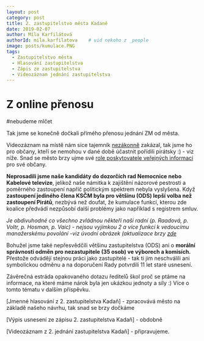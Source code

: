 ```yaml
---
layout: post
category: post
title: 2. zastupitelstvo města Kadaně
date: 2019-02-07
author: Míla Karfilátová
authorId: mila.karfilatova    # uid nekoho z _people
image: posts/kumulace.PNG
tags:
  - Zastupitelstvo města
  - Hlasování zastupitelstva
  - Zápis ze zastupitelstva
  - Videozáznam jednání zastupitelstva
---
```


# Z online přenosu

#nebudeme mlčet


Tak jsme se konečně dočkali přímého přenosu jednání ZM od města.

Videozáznam na místě nám sice tajemník [nezákonně](https://www.oziveni.cz/2012/10/vypnete-kamery-zasedli-vasi-zastupci) zakázal, tak jsme ho pro občany, kteří se nemohou v dané době účastnit pořídili pirátsky :) - viz níže.
Snad se město brzy ujme své [role poskytovatele veřejných informací](https://frankbold.org/poradna/kategorie/obce-a-kraje/rada/muzete-porizovat-nahravku-zasedani-zastupitelstva) pro své občany.
 
**Neprosadili jsme naše kandidáty do dozorčích rad Nemocnice nebo Kabelové televize**, jelikož naše námitka k zajištění názorové pestrosti a poměrného zastoupení napříč politickým spektrem nebyla vyslyšena. 
Když **zastoupení jediného člena KSČM byla pro většinu (ODS) lepší volba než zastoupení Pirátů**, nezbývá než doufat, že kumulace funkcí, kterou zde koalice předvádí nezpůsobí další problémy jako například s registrem smluv.

*Je obdivuhodné co všechno zvládnou někteří naši radní (p. Raadová, p. Voltr, p. Hosman, p. Vaic) - nejsou vyjímkou 2 a více funkcí k vedoucímu manažerskému povolání* -*viz úvodní obrázek (aktualizace brzy [zde](https://)* 

Bohužel jsme také nepřesvědčili většinu zastupitelstva (ODS) ani o **morální správnosti odměn pro nezastupitele (35 osob) ve výborech a komisích.**
Přestože odvádějí stejnou práci jako zastupitelé - tak ti jim neschválili ani symbolickou odměnu a na doporučení Rady potvrdili 11 let staré usnesení. 

Závěrečná estráda opakovaného dotazu ředitelů škol proč se ptáme na informace, na které máme nárok byla jen ukázkou jednoty a síly :)
Více o tomto tématu v dalším příspěvku.

[Jmenné hlasování z 2. zastupitelstva Kadaň] - zpracovává město na základě našeho návrhu, tak snad se brzy dočkáme

[Výpis usnesení ze zápisu 2. zastupitelstva Kadaň] - obdobně

[Videozáznam z 2. jednání zastupitelstva Kadaň] - připravujeme.
